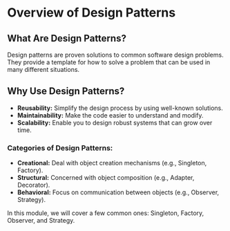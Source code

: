 # Overview of Design Patterns

## What Are Design Patterns?

Design patterns are proven solutions to common software design problems. They provide a template for how to solve a problem that can be used in many different situations.

## Why Use Design Patterns?
- **Reusability:** Simplify the design process by using well-known solutions.
- **Maintainability:** Make the code easier to understand and modify.
- **Scalability:** Enable you to design robust systems that can grow over time.

### Categories of Design Patterns:
- **Creational:** Deal with object creation mechanisms (e.g., Singleton, Factory).
- **Structural:** Concerned with object composition (e.g., Adapter, Decorator).
- **Behavioral:** Focus on communication between objects (e.g., Observer, Strategy).

In this module, we will cover a few common ones: Singleton, Factory, Observer, and Strategy.
```
